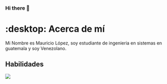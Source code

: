 ### Hi there 👋

<!--
**ImMaur0103/ImMaur0103** is a ✨ _special_ ✨ repository because its `README.md` (this file) appears on your GitHub profile.

Here are some ideas to get you started:

- 🔭 I’m currently working on ...
- 🌱 I’m currently learning ...
- 👯 I’m looking to collaborate on ...
- 🤔 I’m looking for help with ...
- 💬 Ask me about ...
- 📫 How to reach me: ...
- 😄 Pronouns: ...
- ⚡ Fun fact: ...
-->
# :desktop: Acerca de mí
Mi Nombre es Mauricio López, soy estudiante de ingenieria en sistemas en guatemala y soy Venezolano.<br/>
## Habilidades
<img src="https://img.shields.io/badge/-C%23-blueviolet" />
